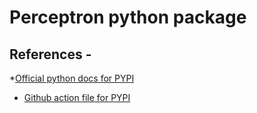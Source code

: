 # Perceptron python package

## References - 

*[Official python docs for PYPI](https://packaging.python.org/en/latest/tutorials/packaging-projects/)

* [Github action file for PYPI](https://docs.github.com/en/actions/automating-builds-and-tests/building-and-testing-python#publishing-to-package-registries)